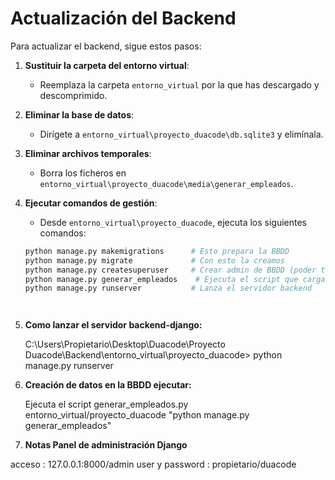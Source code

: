 # Actualización del Backend

Para actualizar el backend, sigue estos pasos:

1. **Sustituir la carpeta del entorno virtual**:
   - Reemplaza la carpeta `entorno_virtual` por la que has descargado y descomprimido.

2. **Eliminar la base de datos**:
   - Dirígete a `entorno_virtual\proyecto_duacode\db.sqlite3` y elimínala.

3. **Eliminar archivos temporales**:
   - Borra los ficheros en `entorno_virtual\proyecto_duacode\media\generar_empleados`.

4. **Ejecutar comandos de gestión**:
   - Desde `entorno_virtual\proyecto_duacode`, ejecuta los siguientes comandos:

   ```bash
   python manage.py makemigrations      # Esto prepara la BBDD
   python manage.py migrate             # Con esto la creamos
   python manage.py createsuperuser     # Crear admin de BBDD (poder tocar la BBDD desde localhost:8000/admin)
   python manage.py generar_empleados    # Ejecuta el script que carga datos en la BBDD (fotos, datos de empleados, etc.)
   python manage.py runserver           # Lanza el servidor backend




5. **Como lanzar el servidor backend-django:**

   C:\Users\Propietario\Desktop\Duacode\Proyecto Duacode\Backend\entorno_virtual\proyecto_duacode> python manage.py runserver

6. **Creación de datos en la BBDD ejecutar:**

   Ejecuta el script generar_empleados.py entorno_virtual/proyecto_duacode
    "python manage.py generar_empleados"


7. **Notas Panel de administración Django**

  acceso : 127.0.0.1:8000/admin
  user y password : propietario/duacode


  
    